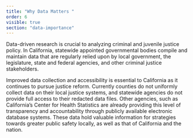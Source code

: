 ```yaml
---
title: "Why Data Matters "
order: 6
visible: true
section: "data-importance"
---
```





Data-driven research is crucial to analyzing criminal and juvenile justice policy. In California, statewide appointed governmental bodies compile and maintain data that are regularly relied upon by local government, the legislature, state and federal agencies, and other criminal justice stakeholders.

Improved data collection and accessibility is essential to California as it continues to pursue justice reform. Currently counties do not uniformly collect data on their local justice systems, and statewide agencies do not provide full access to their redacted data files. Other agencies, such as California’s Center for Health Statistics are already providing this level of transparency and accountability through publicly available electronic database systems. These data hold valuable information for strategies towards greater public safety locally, as well as that of California and the nation.
